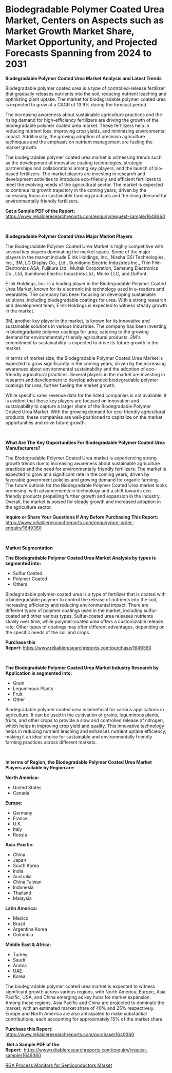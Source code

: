 <p><h1>Biodegradable Polymer Coated Urea Market, Centers on Aspects such as Market Growth Market Share, Market Opportunity, and Projected Forecasts Spanning from 2024 to 2031</h1></p><p><strong>Biodegradable Polymer Coated Urea Market Analysis and Latest Trends</strong></p>
<p><p>Biodegradable polymer coated urea is a type of controlled-release fertilizer that gradually releases nutrients into the soil, reducing nutrient leaching and optimizing plant uptake. The market for biodegradable polymer coated urea is expected to grow at a CAGR of 13.9% during the forecast period. </p><p>The increasing awareness about sustainable agriculture practices and the rising demand for high-efficiency fertilizers are driving the growth of the biodegradable polymer coated urea market. These fertilizers help in reducing nutrient loss, improving crop yields, and minimizing environmental impact. Additionally, the growing adoption of precision agriculture techniques and the emphasis on nutrient management are fueling the market growth.</p><p>The biodegradable polymer coated urea market is witnessing trends such as the development of innovative coating technologies, strategic partnerships and collaborations among key players, and the launch of bio-based fertilizers. The market players are investing in research and development activities to introduce eco-friendly and efficient fertilizers to meet the evolving needs of the agricultural sector. The market is expected to continue its growth trajectory in the coming years, driven by the increasing focus on sustainable farming practices and the rising demand for environmentally friendly fertilizers.</p></p>
<p><strong>Get a Sample PDF of the Report:&nbsp;</strong> <a href="https://www.reliableresearchreports.com/enquiry/request-sample/1649360">https://www.reliableresearchreports.com/enquiry/request-sample/1649360</a></p>
<p>&nbsp;</p>
<p><strong>Biodegradable Polymer Coated Urea Major Market Players</strong></p>
<p><p>The Biodegradable Polymer Coated Urea Market is highly competitive with several key players dominating the market space. Some of the major players in the market include E Ink Holdings, Inc., Nissha GSI Technologies, Inc., 3M, LG Display Co., Ltd., Sumitomo Electric Industries Inc., Thin Film Electronics ASA, Fujikura Ltd., Multek Corporation, Samsung Electronics Co., Ltd, Sumitomo Electric Industries Ltd., Molex LLC, and DuPont.</p><p>E Ink Holdings, Inc. is a leading player in the Biodegradable Polymer Coated Urea Market, known for its electronic ink technology used in e-readers and wearables. The company has been focusing on developing sustainable solutions, including biodegradable coatings for urea. With a strong research and development team, E Ink Holdings is expected to witness steady growth in the market.</p><p>3M, another key player in the market, is known for its innovative and sustainable solutions in various industries. The company has been investing in biodegradable polymer coatings for urea, catering to the growing demand for environmentally friendly agricultural products. 3M's commitment to sustainability is expected to drive its future growth in the market.</p><p>In terms of market size, the Biodegradable Polymer Coated Urea Market is expected to grow significantly in the coming years, driven by the increasing awareness about environmental sustainability and the adoption of eco-friendly agricultural practices. Several players in the market are investing in research and development to develop advanced biodegradable polymer coatings for urea, further fueling the market growth.</p><p>While specific sales revenue data for the listed companies is not available, it is evident that these key players are focused on innovation and sustainability to capture a larger share of the Biodegradable Polymer Coated Urea Market. With the growing demand for eco-friendly agricultural products, these companies are well-positioned to capitalize on the market opportunities and drive future growth.</p></p>
<p>&nbsp;</p>
<p><strong>What Are The Key Opportunities For Biodegradable Polymer Coated Urea Manufacturers?</strong></p>
<p><p>The Biodegradable Polymer Coated Urea market is experiencing strong growth trends due to increasing awareness about sustainable agriculture practices and the need for environmentally friendly fertilizers. The market is expected to grow at a significant rate in the coming years, driven by favorable government policies and growing demand for organic farming. The future outlook for the Biodegradable Polymer Coated Urea market looks promising, with advancements in technology and a shift towards eco-friendly products propelling further growth and expansion in the industry. Overall, the market is poised for steady growth and increased adoption in the agriculture sector.</p></p>
<p><strong>Inquire or Share Your Questions If Any Before Purchasing This Report:</strong> <a href="https://www.reliableresearchreports.com/enquiry/pre-order-enquiry/1649360">https://www.reliableresearchreports.com/enquiry/pre-order-enquiry/1649360</a></p>
<p>&nbsp;</p>
<p><strong>Market Segmentation</strong></p>
<p><strong>The Biodegradable Polymer Coated Urea Market Analysis by types is segmented into:</strong></p>
<p><ul><li>Sulfur Coated</li><li>Polymer Coated</li><li>Others</li></ul></p>
<p><p>Biodegradable polymer-coated urea is a type of fertilizer that is coated with a biodegradable polymer to control the release of nutrients into the soil, increasing efficiency and reducing environmental impact. There are different types of polymer coatings used in the market, including sulfur-coated and other various types. Sulfur-coated urea releases nutrients slowly over time, while polymer-coated urea offers a customizable release rate. Other types of coatings may offer different advantages, depending on the specific needs of the soil and crops.</p></p>
<p><strong>Purchase this Report:&nbsp;</strong><a href="https://www.reliableresearchreports.com/purchase/1649360">https://www.reliableresearchreports.com/purchase/1649360</a></p>
<p>&nbsp;</p>
<p><strong>The Biodegradable Polymer Coated Urea Market Industry Research by Application is segmented into:</strong></p>
<p><ul><li>Grain</li><li>Leguminous Plants</li><li>Fruit</li><li>Other</li></ul></p>
<p><p>Biodegradable polymer coated urea is beneficial for various applications in agriculture. It can be used in the cultivation of grains, leguminous plants, fruits, and other crops to provide a slow and controlled release of nitrogen, which helps in improving crop yield and quality. This innovative technology helps in reducing nutrient leaching and enhances nutrient uptake efficiency, making it an ideal choice for sustainable and environmentally friendly farming practices across different markets.</p></p>
<p>&nbsp;</p>
<p><strong>In terms of Region, the Biodegradable Polymer Coated Urea Market Players available by Region are:</strong></p>
<p>
    <p> <strong> North America: </strong>
        <ul>
            <li>United States</li>
            <li>Canada</li>
        </ul>
        </p> 
    <p> <strong> Europe: </strong>
        <ul>
            <li>Germany</li>
            <li>France</li>
            <li>U.K.</li>
            <li>Italy</li>
            <li>Russia</li>
        </ul>
        </p> 
    <p> <strong> Asia-Pacific: </strong>
        <ul>
            <li>China</li>
            <li>Japan</li>
            <li>South Korea</li>
            <li>India</li>
            <li>Australia</li>
            <li>China Taiwan</li>
            <li>Indonesia</li>
            <li>Thailand</li>
            <li>Malaysia</li>
        </ul>
        </p> 
    <p> <strong> Latin America: </strong>
        <ul>
            <li>Mexico</li>
            <li>Brazil</li>
            <li>Argentina Korea</li>
            <li>Colombia</li>
        </ul>
        </p> 
    <p> <strong> Middle East & Africa: </strong>
        <ul>
            <li>Turkey</li>
            <li>Saudi</li>
            <li>Arabia</li>
            <li>UAE</li>
            <li>Korea</li>
        </ul>
    </p>
    </p>
<p><p>The biodegradable polymer coated urea market is expected to witness significant growth across various regions, with North America, Europe, Asia Pacific, USA, and China emerging as key hubs for market expansion. Among these regions, Asia Pacific and China are projected to dominate the market, with an estimated market share of 40% and 25% respectively. Europe and North America are also anticipated to make substantial contributions, each accounting for approximately 15% of the market share.</p></p>
<p><strong>Purchase this Report: </strong><a href="https://www.reliableresearchreports.com/purchase/1649360">https://www.reliableresearchreports.com/purchase/1649360</a></p>
<p>&nbsp;<strong>Get a Sample PDF of the Report:&nbsp;&nbsp;</strong><a href="https://www.reliableresearchreports.com/enquiry/request-sample/1649360">https://www.reliableresearchreports.com/enquiry/request-sample/1649360</a></p>
<p><strong></strong></p>
<p><p><a href="https://github.com/pgtimber/Market-Research-Report-List-1/blob/main/rga-process-monitors-for-semiconductors-market.md">RGA Process Monitors for Semiconductors Market</a></p></p>